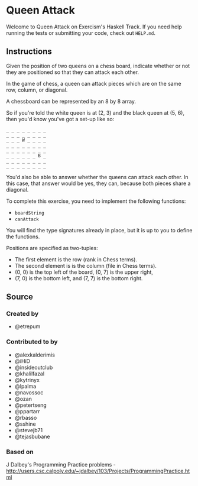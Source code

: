 # Queen Attack

Welcome to Queen Attack on Exercism's Haskell Track.
If you need help running the tests or submitting your code, check out `HELP.md`.

## Instructions

Given the position of two queens on a chess board, indicate whether or not they
are positioned so that they can attack each other.

In the game of chess, a queen can attack pieces which are on the same
row, column, or diagonal.

A chessboard can be represented by an 8 by 8 array.

So if you're told the white queen is at (2, 3) and the black queen at
(5, 6), then you'd know you've got a set-up like so:

```text
_ _ _ _ _ _ _ _
_ _ _ _ _ _ _ _
_ _ _ W _ _ _ _
_ _ _ _ _ _ _ _
_ _ _ _ _ _ _ _
_ _ _ _ _ _ B _
_ _ _ _ _ _ _ _
_ _ _ _ _ _ _ _
```

You'd also be able to answer whether the queens can attack each other.
In this case, that answer would be yes, they can, because both pieces
share a diagonal.

To complete this exercise, you need to implement the following functions:

- `boardString`
- `canAttack`

You will find the type signatures already in place, but it is up to you
to define the functions.

Positions are specified as two-tuples:

- The first element is the row (rank in Chess terms).
- The second element is is the column (file in Chess terms).
- (0, 0) is the top left of the board, (0, 7) is the upper right,
- (7, 0) is the bottom left, and (7, 7) is the bottom right.

## Source

### Created by

- @etrepum

### Contributed to by

- @alexkalderimis
- @iHiD
- @insideoutclub
- @khalilfazal
- @kytrinyx
- @lpalma
- @navossoc
- @ozan
- @petertseng
- @ppartarr
- @rbasso
- @sshine
- @stevejb71
- @tejasbubane

### Based on

J Dalbey's Programming Practice problems - http://users.csc.calpoly.edu/~jdalbey/103/Projects/ProgrammingPractice.html